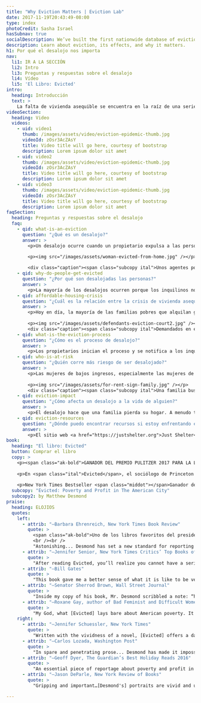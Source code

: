 ```yaml
---
title: "Why Eviction Matters | Eviction Lab"
date: 2017-11-19T20:43:49-08:00
type: index
photoCredit: Sasha Israel
hasSubnav: true
socialDescription: We’ve built the first nationwide database of evictions.  
description: Learn about eviction, its effects, and why it matters.
h1: Por qué el desalojo nos importa
nav:
  li1: IR A LA SECCIÓN
  li2: Intro
  li3: Preguntas y respuestas sobre el desalojo 
  li4: Vídeo
  li5: 'El Libro: Evicted'
intro:
  heading: Introducción
  text: > 
    La falta de vivienda asequible se encuentra en la raíz de una serie de problemas sociales, desde la pobreza y la falta de vivienda hasta las disparidades educativas y la atención médica. Eso significa que comprender la crisis del desalojo es fundamental para abordar de manera efectiva estos problemas y reducir la desigualdad. Sin embargo, antes del lanzamiento del conjunto de datos de Eviction Lab, se sabía poco sobre la prevalencia del desalojo en Estados Unidos, entonces era imposible estudiar sus causas y consecuencias a nivel nacional. Este nuevo conjunto de datos nos brinda herramientas para comprender mejor y luchar contra la epidemia de desahucios en los Estados Unidos.     
videoSection:
  heading: Video
  videos:
    - uid: video1
      thumb: /images/assets/video/eviction-epidemic-thumb.jpg
      videoId: zOsr3AcZAsY
      title: Video title will go here, courtesy of bootstrap
      description: Lorem ipsum dolor sit amet
    - uid: video2
      thumb: /images/assets/video/eviction-epidemic-thumb.jpg
      videoId: zOsr3AcZAsY
      title: Video title will go here, courtesy of bootstrap
      description: Lorem ipsum dolor sit amet
    - uid: video3
      thumb: /images/assets/video/eviction-epidemic-thumb.jpg
      videoId: zOsr3AcZAsY
      title: Video title will go here, courtesy of bootstrap
      description: Lorem ipsum dolor sit amet
faqSection:
  heading: Preguntas y respuestas sobre el desalojo 
  faq:
    - qid: what-is-an-eviction
      question: "¿Qué es un desalojo?"
      answer: >
        <p>Un desalojo ocurre cuando un propietario expulsa a las personas de sus propiedades. Los desalojos son desplazamientos involuntarios iniciados por el propietario que ocurren a los inquilinos, mientras que las ejecuciones hipotecarias son desplazamientos involuntarios que suceden a los dueños de casa cuando un banco u otra agencia prestataria recupera un hogar.</p>
        
        <p><img src="/images/assets/woman-evicted-from-home.jpg" /></p>

        <div class="caption"><span class="subcopy ital">Unos agentes policiales y trabajadores de una empresa de mudanzas desalojan a un inquilino de un hogar.</span> <span class="subcopy credit">(Foto: Sally Ryan)</div>
    - qid: why-do-people-get-evicted
      question: "¿Por qué son desalojadas las personas?"
      answer: >
        <p>La mayoría de los desalojos ocurren porque los inquilinos no pueden pagar o no pagan la renta. Los propietarios también pueden desalojar a los inquilinos por varias otras razones, como la contratación de internos, el daño a la propiedad, causar disturbios o infringir la ley. En la mayoría de las ciudades y pueblos de Estados Unidos, los propietarios pueden desalojar a los inquilinos, incluso si no han perdido el pago de la renta o no han violado el contrato de arrendamiento; estos se llaman desalojos "sin culpa".  </p> 
    - qid: affordable-housing-crisis
      question: "¿Cuál es la relación entre la crisis de vivienda asequible y la epidemia de desalojo?"
      answer: >
        <p>Hoy en día, la mayoría de las familias pobres que alquilan gastan al menos la mitad de sus ingresos en costos de vivienda, y una de cada cuatro de esas familias gasta más del 70 por ciento de sus ingresos solo en renta y servicios públicos. Los ingresos de los estadounidenses de recursos modestos se han reducido, mientras que los costos de la vivienda se han disparado. Solo una de cada cuatro familias que califica para programas de vivienda asequible recibe ayuda de algún tipo. Bajo esas condiciones, se ha vuelto más difícil para las familias de bajos ingresos mantenerse al día con los costos de alquiler y servicios públicos, y un número cada vez mayor está viviendo un paso en falso o una emergencia lejos del desalojo. </p>
        
        <p><img src="/images/assets/defendants-eviction-court2.jpg" /></p>
        <div class="caption"><span class="subcopy ital">Demandados en el corte de desalojo.</span> <span class="subcopy credit">(Foto: Sasha Israel)</div>
    - qid: what-is-the-eviction-process
      question: "¿Cómo es el proceso de desalojo?"
      answer: >
        <p>Los propietarios inician el proceso y se notifica a los inquilinos para que se presenten ante el tribunal. Casi en todas partes en los Estados Unidos, los desalojos tienen lugar en un tribunal civil, donde los inquilinos no tienen derecho a un abogado. Por esta razón y otras, la mayoría de los inquilinos no aparecen en el tribunal de desalojo. Cuando esto sucede, reciben un juicio de desalojo por defecto, siempre que el propietario o un representante esté presente. Los inquilinos que comparecen ante el tribunal también pueden recibir una sentencia de desalojo que les ordena abandonar su hogar antes de una fecha específica. Los casos de desalojo se pueden resolver de otras maneras también. Por un lado, el caso puede desestimarse o fallar a favor de los acusados, lo que permite que el inquilino permanezca en su hogar. Además, se puede establecer un acuerdo mediado entre un propietario y un inquilino, a menudo llamado "acuerdo" o "estipulación", que viene con ciertos términos. Si los inquilinos cumplen con los términos, se desestima el desalojo; si no lo hacen, se puede emitir un juicio de desalojo. En el caso de que los inquilinos desalojados no salgan de su hogar antes de la fecha especificada, el propietario puede presentar un "mandato de restitución" que permite a los agentes del orden expulsar por fuerza a una familia y, a menudo, sus pertenencias.</p>
    - qid: who-is-at-risk
      question: "¿Quién corre más riesgo de ser desalojado?"
      answer: >
        <p>Las mujeres de bajos ingresos, especialmente las mujeres de color pobres, tienen alto riesgo de desalojo. La investigación ha demostrado que las víctimas de violencia doméstica y las familias con niños también corren un riesgo particularmente alto de desalojo.</p>
        
        <p><img src="/images/assets/for-rent-sign-family.jpg" /></p>
        <div class="caption"><span class="subcopy ital">Una familia busca vivienda después de ser desalojada.</span> <span class="subcopy credit">(Foto: Matthew Desmond)</div>
    - qid: eviction-impact
      question: "¿Cómo afecta un desalojo a la vida de alguien?"
      answer: >
        <p>El desalojo hace que una familia pierda su hogar. A menudo también son expulsados de su comunidad y sus hijos tienen que cambiar de escuela. Las familias también pierden regularmente sus pertenencias, que se amontonan en la acera o se almacenan, solo para ser recuperadas después de pagar una tarifa. Un desalojo legal viene con un registro judicial, que puede evitar que las familias se reubiquen en viviendas dignas en un vecindario seguro, ya que muchos propietarios filtran los recientes desalojos. Los estudios también muestran que el desalojo causa la pérdida de empleo, ya que el proceso estresante y prolongado de ser expulsado por fuerza de un hogar hace que las personas cometan errores en el trabajo y pierdan su trabajo. También se ha demostrado que el desalojo afecta la salud mental de las personas: un estudio encontró que las madres que experimentaron el desalojo reportaron tasas más altas de depresión dos años después de su mudanza. La evidencia indica claramente que el desalojo no es solo una condición de pobreza, sino que es una causa de ello.</p>
    - qid: eviction-resources
      question: "¿Dónde puedo encontrar recursos si estoy enfrentando el desalojo o si quiero involucrarme?"
      answer: >
        <p>El sitio web <a href="https://justshelter.org">Just Shelter</a> contiene enlaces a más de 600 organizaciones comunitarias y nacionales que ofrecen asistencia de vivienda, educación y ayuda, asistencia legal y asesoramiento sobre derechos de los inquilinos.</p>
book:
  heading: "El libro: Evicted"
  button: Comprar el libro 
  copy: >
    <p><span class="ak-bold">GANADOR DEL PREMIO PULITZER 2017 PARA LA LITERATURA GENERAL DE NO FICCIÓN</span></p>
    
    <p>En <span class="ital">Evicted</span>, el sociólogo de Princeton y MacArthur "Genio" Matthew Desmond sigue a ocho familias en Milwaukee mientras luchan por mantener un techo sobre sus cabezas. Aclamado como "desgarrador y revelador" (The Nation), "vívido e inquietante" (New York Review of Books), Evicted transforma nuestra comprensión de la pobreza y la explotación económica mientras ofrece nuevas ideas para resolver uno de los problemas más devastadores de Estados Unidos del siglo XXI. Sus escenas inolvidables de esperanza y pérdida nos recuerdan la centralidad del hogar, sin la cual nada más es posible.</p>
    
    <p>New York Times Bestseller <span class="middot"></span>Ganador del Premio Del Círculo Crítico Nacional del Libro Para Literatura de No Ficcíon <span class="middot"></span>Ganador del Premio Pen / John Kenneth Galbraith por No Ficcíon <span class="middot"></span>Ganador de la Medalla Andrew Carnegie por la Excelencia en la No Ficción <span class="middot"></span>Finalista del Premio Del Libro de Los Anegeles Times <span class="middot"></span>Ganador del Premio Hillman 2017 para el Periodismo de Libros <span class="middot"></span>Ganador del Premio Chicago Tribune Heartland</p>
  subcopy: "Evicted: Poverty and Profit in The American City"
  subcopy2: by Matthew Desmond
praise:
  heading: ELOJIOS
  quotes:
    left:
      - attrib: "—Barbara Ehrenreich, New York Times Book Review"
        quote: >
          <span class="ak-bold">Uno de los libros favoritos del presidente Barack Obama de 2017</span>
          <br /><br />
          "Astonishing... Desmond has set a new standard for reporting on poverty." 
      - attrib: "—Jennifer Senior, New York Times Critics’ Top Books of 2016"
        quote: >
          "After reading Evicted, you’ll realize you cannot have a serious conversation about poverty without talking about housing.... The book is that good, and it’s that unignorable."
      - attrib: "—Bill Gates"
        quote: >
          "This book gave me a better sense of what it is like to be very poor in this country than anything else I have read… It is beautifully written, thought-provoking, and unforgettable."
      - attrib: "—Senator Sherrod Brown, Wall Street Journal"
        quote: >
          "Inside my copy of his book, Mr. Desmond scribbled a note: “home = life.” Too many in Washington don’t understand that. We need a government that will partner with communities, from Appalachia to the suburbs to downtown Cleveland, to make hard work pay off for all these overlooked Americans."
      - attrib: "—Roxane Gay, author of Bad Feminist and Difficult Women"
        quote: >
          "My God, what [Evicted] lays bare about American poverty. It is devastating and infuriating and a necessary read."
    right:
      - attrib: "—Jennifer Schuessler, New York Times"
        quote: >
          "Written with the vividness of a novel, [Evicted] offers a dark mirror of middle-class America’s obsession with real estate, laying bare the workings of the low end of the market, where evictions have become just another part of an often lucrative business model."
      - attrib: "—Carlos Lozada, Washington Post"
        quote: >
          "In spare and penetrating prose... Desmond has made it impossible to consider poverty without grappling with the role of housing. This pick [as best book of 2016] was not close."
      - attrib: "—Geoff Dyer, The Guardian’s Best Holiday Reads 2016"
        quote: >
          "An essential piece of reportage about poverty and profit in urban America."
      - attrib: "—Jason DeParle, New York Review of Books"
        quote: >
          "Gripping and important…[Desmond's] portraits are vivid and unsettling."

---
```


